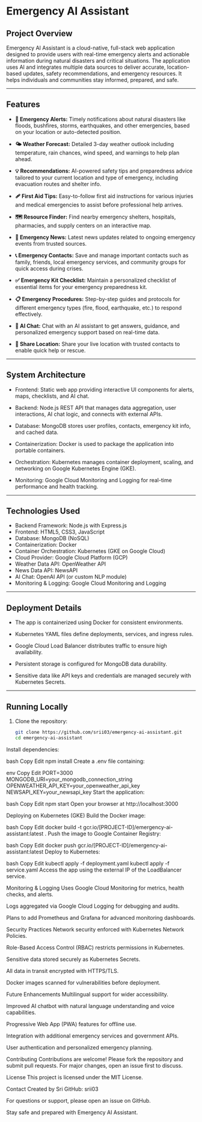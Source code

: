 # Emergency AI Assistant

## Project Overview

Emergency AI Assistant is a cloud-native, full-stack web application designed to provide users with real-time emergency alerts and actionable information during natural disasters and critical situations. The application uses AI and integrates multiple data sources to deliver accurate, location-based updates, safety recommendations, and emergency resources. It helps individuals and communities stay informed, prepared, and safe.

---

## Features

- **🚨 Emergency Alerts:** Timely notifications about natural disasters like floods, bushfires, storms, earthquakes, and other emergencies, based on your location or auto-detected position.

- **🌤️ Weather Forecast:** Detailed 3-day weather outlook including temperature, rain chances, wind speed, and warnings to help plan ahead.

- **💡 Recommendations:** AI-powered safety tips and preparedness advice tailored to your current location and type of emergency, including evacuation routes and shelter info.

- **🩹 First Aid Tips:** Easy-to-follow first aid instructions for various injuries and medical emergencies to assist before professional help arrives.

- **🗺️ Resource Finder:** Find nearby emergency shelters, hospitals, pharmacies, and supply centers on an interactive map.

- **📰 Emergency News:** Latest news updates related to ongoing emergency events from trusted sources.

- **📞 Emergency Contacts:** Save and manage important contacts such as family, friends, local emergency services, and community groups for quick access during crises.

- **✅ Emergency Kit Checklist:** Maintain a personalized checklist of essential items for your emergency preparedness kit.

- **📋 Emergency Procedures:** Step-by-step guides and protocols for different emergency types (fire, flood, earthquake, etc.) to respond effectively.

- **🤖 AI Chat:** Chat with an AI assistant to get answers, guidance, and personalized emergency support based on real-time data.

- **📍 Share Location:** Share your live location with trusted contacts to enable quick help or rescue.

---

## System Architecture

- Frontend: Static web app providing interactive UI components for alerts, maps, checklists, and AI chat.

- Backend: Node.js REST API that manages data aggregation, user interactions, AI chat logic, and connects with external APIs.

- Database: MongoDB stores user profiles, contacts, emergency kit info, and cached data.

- Containerization: Docker is used to package the application into portable containers.

- Orchestration: Kubernetes manages container deployment, scaling, and networking on Google Kubernetes Engine (GKE).

- Monitoring: Google Cloud Monitoring and Logging for real-time performance and health tracking.

---

## Technologies Used

- Backend Framework: Node.js with Express.js  
- Frontend: HTML5, CSS3, JavaScript  
- Database: MongoDB (NoSQL)  
- Containerization: Docker  
- Container Orchestration: Kubernetes (GKE on Google Cloud)  
- Cloud Provider: Google Cloud Platform (GCP)  
- Weather Data API: OpenWeather API  
- News Data API: NewsAPI  
- AI Chat: OpenAI API (or custom NLP module)  
- Monitoring & Logging: Google Cloud Monitoring and Logging  

---

## Deployment Details

- The app is containerized using Docker for consistent environments.

- Kubernetes YAML files define deployments, services, and ingress rules.

- Google Cloud Load Balancer distributes traffic to ensure high availability.

- Persistent storage is configured for MongoDB data durability.

- Sensitive data like API keys and credentials are managed securely with Kubernetes Secrets.

---

## Running Locally

1. Clone the repository:  
   ```bash
   git clone https://github.com/srii03/emergency-ai-assistant.git
   cd emergency-ai-assistant
Install dependencies:

bash
Copy
Edit
npm install
Create a .env file containing:

env
Copy
Edit
PORT=3000
MONGODB_URI=your_mongodb_connection_string
OPENWEATHER_API_KEY=your_openweather_api_key
NEWSAPI_KEY=your_newsapi_key
Start the application:

bash
Copy
Edit
npm start
Open your browser at http://localhost:3000

Deploying on Kubernetes (GKE)
Build the Docker image:

bash
Copy
Edit
docker build -t gcr.io/[PROJECT-ID]/emergency-ai-assistant:latest .
Push the image to Google Container Registry:

bash
Copy
Edit
docker push gcr.io/[PROJECT-ID]/emergency-ai-assistant:latest
Deploy to Kubernetes:

bash
Copy
Edit
kubectl apply -f deployment.yaml
kubectl apply -f service.yaml
Access the app using the external IP of the LoadBalancer service.

Monitoring & Logging
Uses Google Cloud Monitoring for metrics, health checks, and alerts.

Logs aggregated via Google Cloud Logging for debugging and audits.

Plans to add Prometheus and Grafana for advanced monitoring dashboards.

Security Practices
Network security enforced with Kubernetes Network Policies.

Role-Based Access Control (RBAC) restricts permissions in Kubernetes.

Sensitive data stored securely as Kubernetes Secrets.

All data in transit encrypted with HTTPS/TLS.

Docker images scanned for vulnerabilities before deployment.

Future Enhancements
Multilingual support for wider accessibility.

Improved AI chatbot with natural language understanding and voice capabilities.

Progressive Web App (PWA) features for offline use.

Integration with additional emergency services and government APIs.

User authentication and personalized emergency planning.

Contributing
Contributions are welcome! Please fork the repository and submit pull requests. For major changes, open an issue first to discuss.

License
This project is licensed under the MIT License.

Contact
Created by Sri
GitHub: srii03

For questions or support, please open an issue on GitHub.

Stay safe and prepared with Emergency AI Assistant.
 
 
